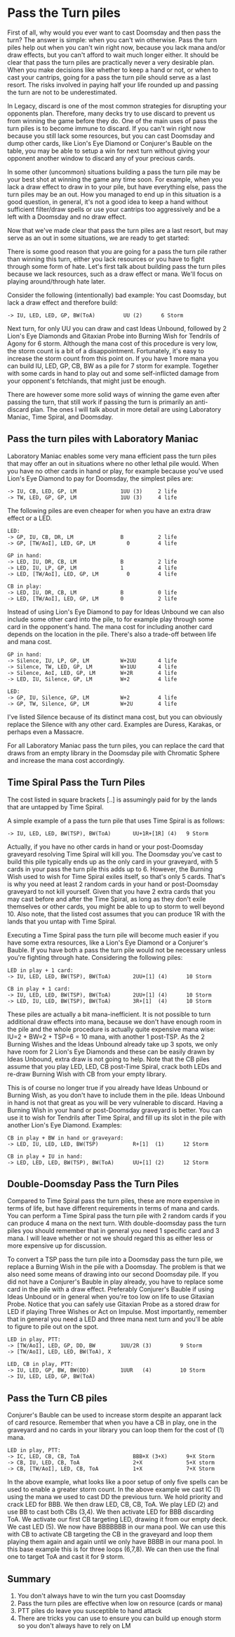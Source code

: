 # Pass the Turn piles

First of all, why would you ever want to cast Doomsday and then pass the turn?
The answer is simple: when you can't win otherwise. Pass the turn piles help out
when you can't win right now, because you lack mana and/or draw effects, but you
can't afford to wait much longer either. It should be clear that pass the turn
piles are practically never a very desirable plan. When you make decisions like
whether to keep a hand or not, or when to cast your cantrips, going for a pass
the turn pile should serve as a last resort. The risks involved in paying half
your life rounded up and passing the turn are not to be underestimated.

In Legacy, discard is one of the most common strategies for disrupting your
opponents plan. Therefore, many decks try to use discard to prevent us from
winning the game before they do. One of the main uses of pass the turn piles is
to become immune to discard. If you can't win right now because you still lack
some resources, but you can cast Doomsday and dump other cards, like Lion's Eye
Diamond or Conjurer's Bauble on the table, you may be able to setup a win for
next turn without giving your opponent another window to discard any of your
precious cards.

In some other (uncommon) situations building a pass the turn pile may be your
best shot at winning the game any time soon. For example, when you lack a draw
effect to draw in to your pile, but have everything else, pass the turn piles
may be an out. How you managed to end up in this situation is a good question,
in general, it's not a good idea to keep a hand without sufficient filter/draw
spells or use your cantrips too aggressively and be a left with a Doomsday and
no draw effect.

Now that we've made clear that pass the turn piles are a last resort, but may
serve as an out in some situations, we are ready to get started:

There is some good reason that you are going for a pass the turn pile rather
than winning this turn, either you lack resources or you have to fight through
some form of hate. Let's first talk about building pass the turn piles because
we lack resources, such as a draw effect or mana. We'll focus on playing
around/through hate later.

Consider the following (intentionally) bad example: You cast Doomsday, but lack
a draw effect and therefore build:
```
-> IU, LED, LED, GP, BW(ToA)         UU (2)      6 Storm
```

Next turn, for only UU you can draw and cast Ideas Unbound, followed by 2 Lion's
Eye Diamonds and Gitaxian Probe into Burning Wish for Tendrils of Agony for 6
storm. Although the mana cost of this procedure is very low, the storm count is
a bit of a disappointment. Fortunately, it's easy to increase the storm count
from this point on. If you have 1 more mana you can build IU, LED, GP, CB, BW as
a pile for 7 storm for example. Together with some cards in hand to play out and
some self-inflicted damage from your opponent's fetchlands, that might just be
enough.

There are however some more solid ways of winning the game even after passing
the turn, that still work if passing the turn is primarily an anti-discard plan.
The ones I will talk about in more detail are using Laboratory Maniac, Time
Spiral, and Doomsday.
## Pass the turn piles with Laboratory Maniac

Laboratory Maniac enables some very mana efficient pass the turn piles that may
offer an out in situations where no other lethal pile would. When you have no
other cards in hand or play, for example because you've used Lion's Eye Diamond
to pay for Doomsday, the simplest piles are:
```
-> IU, CB, LED, GP, LM              1UU (3)     2 life
-> TW, LED, GP, GP, LM              1UU (3)     4 life
```

The following piles are even cheaper for when you have an extra draw
effect or a LED.

```
LED:
-> GP, IU, CB, DR, LM               B           2 life
-> GP, [TW/AoI], LED, GP, LM          0         4 life

GP in hand:
-> LED, IU, DR, CB, LM              B           2 life
-> LED, IU, LP, GP, LM              1           4 life
-> LED, [TW/AoI], LED, GP, LM         0         4 life

CB in play:
-> LED, IU, DR, CB, LM              B           0 life
-> LED, [TW/AoI], LED, GP, LM       0           2 life
```

Instead of using Lion's Eye Diamond to pay for Ideas Unbound we can also include
some other card into the pile, to for example play through some card in the
opponent's hand. The mana cost for including another card depends on the
location in the pile. There's also a trade-off between life and mana cost.

```
GP in hand:
-> Silence, IU, LP, GP, LM          W+2UU       4 life
-> Silence, TW, LED, GP, LM         W+1UU       4 life
-> Silence, AoI, LED, GP, LM        W+2R        4 life
-> LED, IU, Silence, GP, LM         W+2         4 life

LED:
-> GP, IU, Silence, GP, LM          W+2         4 life
-> GP, TW, Silence, GP, LM          W+2U        4 life
```

I've listed Silence because of its distinct mana cost, but you can obviously
replace the Silence with any other card. Examples are Duress, Karakas, or
perhaps even a Massacre.

For all Laboratory Maniac pass the turn piles, you can replace the card that
draws from an empty library in the Doomsday pile with Chromatic Sphere and
increase the mana cost accordingly.
## Time Spiral Pass the Turn Piles

The cost listed in square brackets [..] is assumingly paid for by the lands that
are untapped by Time Spiral.

A simple example of a pass the turn pile that uses Time Spiral is as follows:

```
-> IU, LED, LED, BW(TSP), BW(ToA)       UU+1R+[1R] (4)   9 Storm
```

Actually, if you have no other cards in hand or your post-Doomsday graveyard
resolving Time Spiral will kill you. The Doomsday you've cast to build this pile
typically ends up as the only card in your graveyard, with 5 cards in your pass
the turn pile this adds up to 6. However, the Burning Wish used to wish for Time
Spiral exiles itself, so that's only 5 cards. That's is why you need at least 2
random cards in your hand or post-Doomsday graveyard to not kill yourself. Given
that you have 2 extra cards that you may cast before and after the Time Spiral,
as long as they don't exile themselves or other cards, you might be able to up
to storm to well beyond 10. Also note, that the listed cost assumes that you can
produce 1R with the lands that you untap with Time Spiral.

Executing a Time Spiral pass the turn pile will become much easier if you have
some extra resources, like a Lion's Eye Diamond or a Conjurer's Bauble. If you
have both a pass the turn pile would not be necessary unless you're fighting
through hate. Considering the following piles:

```
LED in play + 1 card:
-> IU, LED, LED, BW(TSP), BW(ToA)       2UU+[1] (4)      10 Storm

CB in play + 1 card:
-> IU, LED, LED, BW(TSP), BW(ToA)       2UU+[1] (4)      10 Storm
-> LED, IU, LED, BW(TSP), BW(ToA)       3R+[1]  (4)      10 Storm
```

These piles are actually a bit mana-inefficient. It is not possible to turn
additional draw effects into mana, because we don't have enough room in the pile
and the whole procedure is actually quite expensive mana wise: IU=2 + BW=2 +
TSP=6 = 10 mana, with another 1 post-TSP. As the 2 Burning Wishes and the Ideas
Unbound already take up 3 spots, we only have room for 2 Lion's Eye Diamonds and
these can be easily drawn by Ideas Unbound, extra draw is not going to help.
Note that the CB piles assume that you play LED, LED, CB post-Time Spiral, crack
both LEDs and re-draw Burning Wish with CB from your empty library.

This is of course no longer true if you already have Ideas Unbound or Burning
Wish, as you don't have to include them in the pile. Ideas Unbound in hand is
not that great as you will be very vulnerable to discard. Having a Burning Wish
in your hand or post-Doomsday graveyard is better. You can use it to wish for
Tendrils after Time Spiral, and fill up its slot in the pile with another Lion's
Eye Diamond. Examples:

```
CB in play + BW in hand or graveyard:
-> LED, IU, LED, LED, BW(TSP)           R+[1]  (1)      12 Storm

CB in play + IU in hand:
-> LED, LED, LED, BW(TSP), BW(ToA)      UU+[1] (2)      12 Storm
```

## Double-Doomsday Pass the Turn Piles

Compared to Time Spiral pass the turn piles, these are more expensive in terms
of life, but have different requirements in terms of mana and cards. You can
perform a Time Spiral pass the turn pile with 2 random cards if you can produce
4 mana on the next turn. With double-doomsday pass the turn piles you should
remember that in general you need 1 specific card and 3 mana. I will leave
whether or not we should regard this as either less or more expensive up for
discussion.

To convert a TSP pass the turn pile into a Doomsday pass the turn pile, we
replace a Burning Wish in the pile with a Doomsday. The problem is that we also
need some means of drawing into our second Doomsday pile. If you did not have a
Conjurer's Bauble in play already, you have to replace some card in the pile
with a draw effect. Preferably Conjurer's Bauble if using Ideas Unbound or in
general when you're too low on life to use Gitaxian Probe. Notice that you can
safely use Gitaxian Probe as a stored draw for LED if playing Three Wishes or
Act on Impulse. Most importantly, remember that in general you need a LED and
three mana next turn and you'll be able to figure to pile out on the spot.

```
LED in play, PTT:
-> [TW/AoI], LED, GP, DD, BW        1UU/2R (3)         9 Storm
-> [TW/AoI], LED, LED, BW(ToA), X

LED, CB in play, PTT:
-> IU, LED, GP, BW, BW(DD)          1UUR   (4)         10 Storm
-> IU, LED, LED, GP, BW(ToA)
```

## Pass the Turn CB piles

Conjurer's Bauble can be used to increase storm despite an apparant lack of card
resource. Remember that when you have a CB in play, one in the graveyard and no
cards in your library you can loop them for the cost of (1) mana.

```
LED in play, PTT:
-> IC, LED, CB, CB, ToA                 BBB+X (3+X)      9+X Storm
-> CB, IU, LED, CB, ToA                 2+X              5+X storm
-> CB, [TW/AoI], LED, CB, ToA           1+X              7+X Storm
```

In the above example, what looks like a poor setup of only five spells can be
used to enable a greater storm count. In the above example we cast IC (1) using
the mana we used to cast DD the previous turn. We hold priority and crack LED
for BBB. We then draw LED, CB, CB, ToA. We play LED (2) and use BB to cast both
CBs (3,4). We then activate LED for BBB discarding ToA. We activate our first CB
targeting LED, drawing it from our empty deck. We cast LED (5). We now have
BBBBBBB in our mana pool. We can use this with CB to activate CB targeting the
CB in the graveyard and loop them playing them again and again until we only
have BBBB in our mana pool. In this base example this is for three loops
(6,7,8). We can then use the final one to target ToA and cast it for 9 storm.


## Summary

1. You don't always have to win the turn you cast Doomsday
2. Pass the turn piles are effective when low on resource (cards or mana)
3. PTT piles do leave you susceptible to hand attack
4. There are tricks you can use to ensure you can build up enough storm so you
   don't always have to rely on LM



